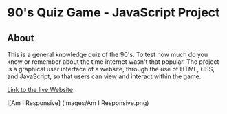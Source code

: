 # 90's Quiz Game - JavaScript Project

## **About**
This is a general knowledge quiz of the 90's. To test how much do you know or remember about the time internet wasn't that popular. The project is a graphical user interface of a website, through the use of HTML, CSS, and JavaScript, so that users can view and interact within the game.

[Link to the live Website](https://c-argus.github.io/90squizgame/)

![Am I Responsive] (images/Am I Responsive.png)